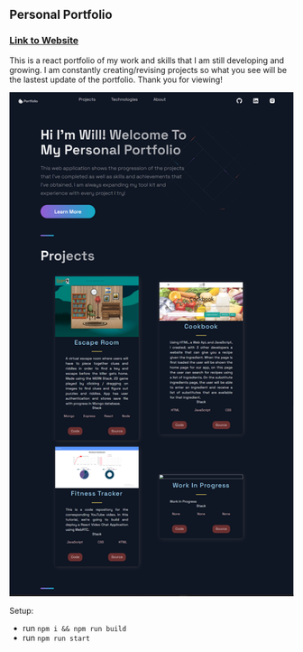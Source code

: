 ## Personal Portfolio

### [Link to Website](https://react-portfolio-corn-starch.herokuapp.com)

This is a react portfolio of my work and skills that I am still developing and growing.
I am constantly creating/revising projects so what you see will be the lastest update of the portfolio.
Thank you for viewing!

![Portfolio Website](/public/images/Portfolio.png)


Setup:
- run ```npm i && npm run build```
- run ```npm run start```
